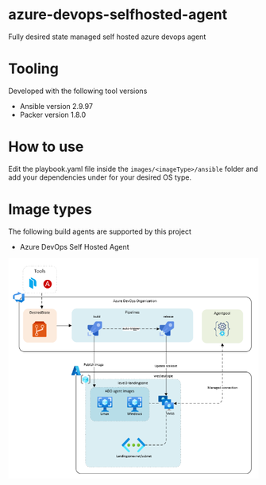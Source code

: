 # azure-devops-selfhosted-agent
Fully desired state managed self hosted azure devops agent

# Tooling

Developed with the following tool versions

* Ansible version 2.9.97
* Packer version 1.8.0

# How to use

Edit the playbook.yaml file inside the `images/<imageType>/ansible` folder and add your dependencies under for your desired OS type.

# Image types

The following build agents are supported by this project

* Azure DevOps Self Hosted Agent

![alt text](docs/images/overview.png "Title")